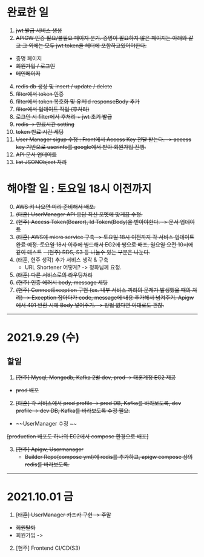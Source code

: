 # 완료한 일
1. ~~jwt 발급 서비스 생성~~
2. ~~APIGW 인증 필요/불필요 페이지 분기. 증명이 필요하지 않은 페이지는 아래와 같고 그 외에는 모두 jwt token을 헤더에 포함하고있어야한다.~~
  - 증명 페이지
  - ~~회원가입 / 로그인~~
  - ~~메인페이지~~
4. ~~redis db 생성 및 insert / update / delete~~
5. ~~filter에서 token 인증~~
6. ~~filter에서 token 복호화 및 유저Id responseBody 추가~~
7. ~~filter에서 업데이트 작업 (후처리)~~
8. ~~로그인 시 filter에서 후처리 + jwt 초기 발급~~
9. ~~redis -> 만료시간 setting~~
10. ~~token 만료 시간 세팅~~
11. ~~User Manager sigup 수정 : Front에서 Access Key 전달 받는다. -> access key 기반으로 userinfo를 google에서 받아 회원가입 진행.~~
14. ~~API 문서 업데이트~~
17. ~~list JSONObject 처리~~


# 해야할 일 : 토요일 18시 이전까지
0. ~~AWS 키 나오면 미리 준비해서 배포.~~
1. ~~(태훈) UserManager API 응답 최신 포멧에 맞게끔 수정.~~
2. ~~(현주) Access Token(Bearer), Id Token(Body)을 받아야한다. -> 문서 업데이트~~
3. ~~(태훈) AWS에 micro service 구축 -> 토요일 18시 이전까지 각 서비스 업데이트완료 예정. 토요일 18시 이후에 빌드해서 EC2에 쌩으로 배포, 일요일 오전 10시에 같이 테스트~~
   ~~- (현주) RDS, S3 등 나눌수 있는 부분은 나눈다.~~
4. (태훈, 현주 생각) 추가 서비스 생각 & 구축
   - URL Shortener 어떻게? -> 청화님께 요청.
5. ~~(태훈) 다른 서비스로의 라우팅처리~~
6. ~~(현주) 인증 에러시 body, message 세팅~~ 
7. ~~(현주) ConnectException 구현 (ex. 내부 서비스 끼리의 문제가 발생했을 때의 처리) -> Exception 잡아다가 code, message에 내용 추가해서 넘겨주기. Apigw에서 401 반환 시에 Body 넣어주기. -> 방법 없다면 이대로도 괜찮.~~


---
# 2021.9.29 (수)

## 할일
1. ~~[현주] Mysql, Mongodb, Kafka 2벌 dev, prod -> 태훈계정 EC2 제공~~
- ~~prod 배포~~

2. ~~[태훈] 각 서비스에서 prod profile -> prod DB, Kafka를 바라보도록, dev profile -> dev DB, Kafka를 바라보도록 수정 필요.~~
  - ~~UserManager 수정 ~~

~~[production 배포도 하나의 EC2에서 compose 환경으로 배포]~~

3. ~~[현주] Apigw, Usermanager~~
   - ~~Builder Repo(compose yml)에 redis를 추가하고, apigw compose 상의 redis를 바라보도록.~~


---
# 2021.10.01 금

1. ~~[태훈] UserManager 카프카 구현 -> 주말~~
  - ~~회원탈퇴~~
  - 회원가입 ->

2. [현주] Frontend CI/CD(S3) 



